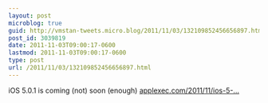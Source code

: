 ```yaml
---
layout: post
microblog: true
guid: http://vmstan-tweets.micro.blog/2011/11/03/132109852456656897.html
post_id: 3039819
date: 2011-11-03T09:00:17-0600
lastmod: 2011-11-03T09:00:17-0600
type: post
url: /2011/11/03/132109852456656897.html
---
```

iOS 5.0.1 is coming (not) soon (enough) <a href="http://www.applexec.com/2011/11/ios-5-0-1-is-coming-not-soon-enough/">applexec.com/2011/11/ios-5-…</a>
